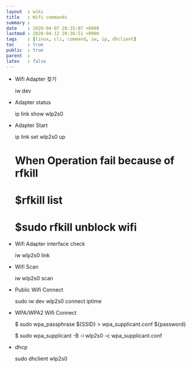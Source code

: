 ```yaml
---
layout  : wiki
title   : Wifi commands
summary : 
date    : 2020-04-07 20:35:07 +0900
lastmod : 2020-04-12 20:36:51 +0900
tags    : [linux, cli, command, iw, ip, dhclient]
toc     : true
public  : true
parent  : 
latex   : false
---
```


- Wifi Adapter 찾기

    iw dev

- Adapter status

    ip link show wlp2s0

- Adapter Start

    ip link set wlp2s0 up
    # When Operation fail because of rfkill
    
    # $rfkill list
    # $sudo rfkill unblock wifi

- Wifi Adapter interface check

    iw wlp2s0 link

- Wifi Scan

    iw wlp2s0 scan

- Public Wifi Connect

    sudo iw dev wlp2s0 connect iptime

- WPA/WPA2 Wifi Connect

    $ sudo wpa_passphrase ${SSID} > wpa_supplicant.conf
    ${password}
    
    $ sudo wpa_supplicant -B -i wlp2s0 -c wpa_supplicant.conf

- dhcp

    sudo dhclient wlp2s0
